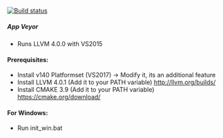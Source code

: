 [![Build status](https://ci.appveyor.com/api/projects/status/2bud8s6w7uqxtvrv?svg=true)](https://ci.appveyor.com/project/Faaux/dingoengine)

##### App Veyor
- Runs LLVM 4.0.0 with VS2015

#### Prerequisites:
- Install v140 Platformset (VS2017) -> Modify it, its an additional feature
- Install LLVM 4.0.1 (Add it to your PATH variable) http://llvm.org/builds/
- Install CMAKE 3.9 (Add it to your PATH variable) https://cmake.org/download/

#### For Windows:
- Run init_win.bat
